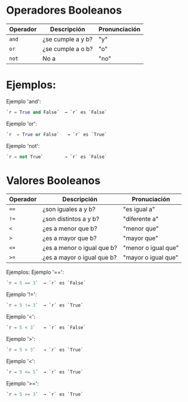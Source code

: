 # Operadores Booleanos 
| Operador | Descripción         | Pronunciación                        |
|----------|---------------------|--------------------------------|
| `and`    | ¿se cumple a y b?   | "y" |
| `or`     | ¿se cumple a o b?   | "o" |
| `not`    | No a                | "no" |

# Ejemplos:
Ejemplo 'and':
```python
`r = True and False`  → `r` es `False`
```

Ejemplo 'or':
```python
`r  = True or False`   → `r` es `True`  
```

Ejemplo 'not':
```python
`r = not True`        → `r` es `False`
```

# Valores Booleanos 
| Operador | Descripción               | Pronuciación                        |
|----------|---------------------------|--------------------------------|
| `==`     | ¿son iguales a y b?       | "es igual a" |
| `!=`     | ¿son distintos a y b?     | "diferente a" |
| `<`      | ¿es a menor que b?        | "menor que" |
| `>`      | ¿es a mayor que b?        | "mayor que" |
| `<=`     | ¿es a menor o igual que b?| "menor o igual que" |
| `>=`     | ¿es a mayor o igual que b?| "mayor o igual que" |

Ejemplos:
Ejemplo '==':
```python
`r = 5 == 3`  → `r` es `False`
```

Ejemplo '!=':
```python
`r = 5 != 3`  → `r` es `True` 
```

Ejemplo '<':
```python
`r = 5 < 3`   → `r` es `False` 
```

Ejemplo '>':
```python
`r = 5 > 3`   → `r` es `True`  
```

Ejemplo '<':
```python
`r = 5 <= 5`  → `r` es `True`
```

Ejemplo '>=':
```python
`r = 5 >= 3`  → `r` es `True`
```
